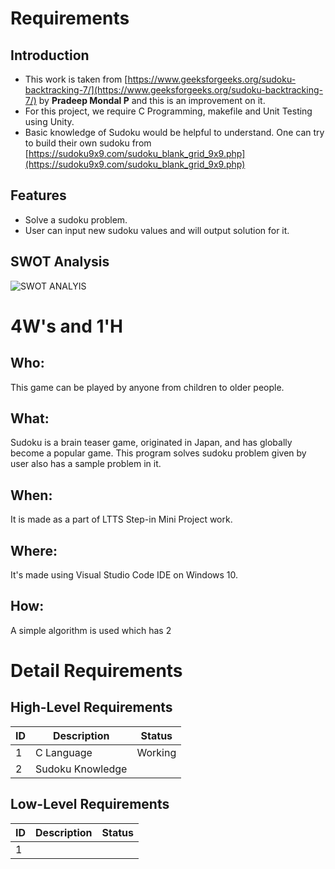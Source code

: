 ﻿# Requirements

## Introduction

 - This work is taken from [https://www.geeksforgeeks.org/sudoku-backtracking-7/](https://www.geeksforgeeks.org/sudoku-backtracking-7/) by **Pradeep Mondal P** and this is an improvement on it.
 - For this project, we require C Programming, makefile and Unit Testing using Unity.
 - Basic knowledge of Sudoku would be helpful to understand. One can try to build their own sudoku from [https://sudoku9x9.com/sudoku_blank_grid_9x9.php](https://sudoku9x9.com/sudoku_blank_grid_9x9.php)
 
 ## Features
 
 - Solve a sudoku problem.
 - User can input new sudoku values and will output solution for it.

## SWOT Analysis
![SWOT ANALYIS ](https://ibb.co/mJ4zrB9)

# 4W's and 1'H
## Who:  
This game can be played by anyone from children to older people.
## What:
Sudoku is a brain teaser game, originated in Japan, and has globally become a popular game. This program solves sudoku problem given by user also has a sample problem in it.
## When:
It is made as a part of LTTS Step-in Mini Project work.
## Where:
It's made using Visual Studio Code IDE on Windows 10.
## How:
A simple algorithm is used which has 2 

# Detail Requirements
## High-Level Requirements
|ID| Description | Status
|--|--|--|
| 1 | C Language | Working 
|2| Sudoku Knowledge | 

## Low-Level Requirements
|ID| Description | Status
|--|--|--|
|1| 

